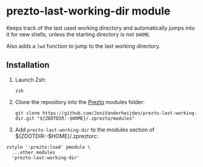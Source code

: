 # prezto-last-working-dir module

Keeps track of the last used working directory and automatically jumps into it
for new shells, unless the starting directory is not `$HOME`.

Also adds a `lwd` function to jump to the last working directory.

## Installation


01. Launch Zsh:

    ```console
    zsh
    ```

02. Clone the repository into the [Prezto](https://github.com/sorin-ionescu/prezto) modules folder:

    ```console
    git clone https://github.com/JoniVanderheijden/prezto-last-working-dir.git "${ZDOTDIR:-$HOME}/.zprezto/modules"
    ```

03. Add `prezto-last-working-dir` to the modules section of ${ZDOTDIR:-$HOME}/.zpreztorc:

  ```console
  zstyle ':prezto:load' pmodule \
    ...other modules
    'prezto-last-working-dir'
  ```
